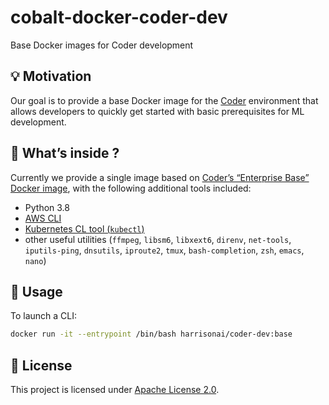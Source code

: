 # cobalt-docker-coder-dev

Base Docker images for Coder development

## 💡 Motivation
Our goal is to provide a base Docker image for the [Coder](https://coder.com/) environment that allows developers to quickly get started with basic prerequisites for ML development.

## 🔧 What’s inside ?

Currently we provide a single image based on [Coder’s “Enterprise Base” Docker image](https://hub.docker.com/r/codercom/enterprise-base), with the following additional tools included:

* Python 3.8
* [AWS CLI](https://aws.amazon.com/cli/)
* [Kubernetes CL tool (`kubectl`)](https://kubernetes.io/docs/reference/kubectl/)
* other useful utilities (`ffmpeg`, `libsm6`, `libxext6`, `direnv`, `net-tools`, `iputils-ping`, `dnsutils`, `iproute2`, `tmux`, `bash-completion`, `zsh`, `emacs`, `nano`)

## 🚀 Usage

To launch a CLI:

```bash
docker run -it --entrypoint /bin/bash harrisonai/coder-dev:base
```

## 📖 License
This project is licensed under [Apache License 2.0](https://github.com/harrison-ai/cobalt-docker-coder-dev/blob/main/LICENSE).

